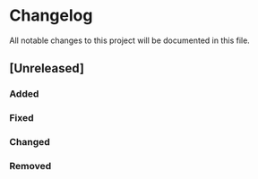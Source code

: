 # Changelog

All notable changes to this project will be documented in this file.

## [Unreleased]

### Added

### Fixed

### Changed

### Removed
